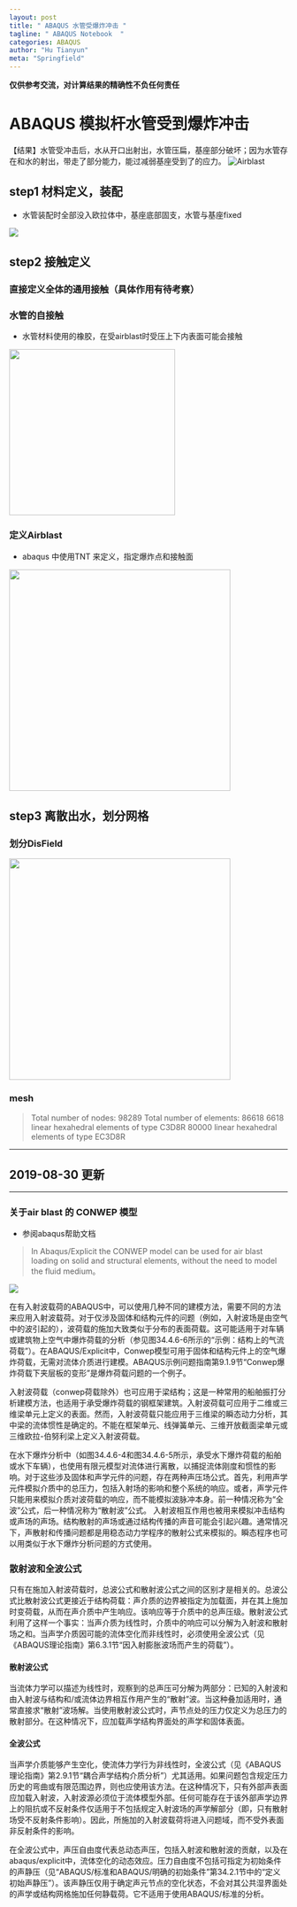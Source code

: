 ```yaml
---
layout: post
title: " ABAQUS 水管受爆炸冲击 "
tagline: " ABAQUS Notebook  "
categories: ABAQUS
author: "Hu Tianyun"
meta: "Springfield"
---
```

**仅供参考交流，对计算结果的精确性不负任何责任**

# ABAQUS 模拟杆水管受到爆炸冲击
【结果】水管受冲击后，水从开口出射出，水管压扁，基座部分破坏；因为水管存在和水的射出，带走了部分能力，能过减弱基座受到了的应力。
![Airblast](/post_img/Airblast/res.gif  "Airblastl")

## step1 材料定义，装配
 * 水管装配时全部没入欧拉体中，基座底部固支，水管与基座fixed

<img src="/post_img/Airblast/material.png" data-canonical-src="/post_img/Airblast/material.png" />


## step2  接触定义
### 直接定义全体的通用接触（具体作用有待考察）
### 水管的自接触
* 水管材料使用的橡胶，在受airblast时受压上下内表面可能会接触

<img  src="/post_img/Airblast/self-contact.png" width = "300" heigth = "300" data-canonical-src="/post_img/Airblast/self-contact.png" />

### 定义Airblast
* abaqus 中使用TNT 来定义，指定爆炸点和接触面

<img  src="/post_img/Airblast/air-blast.png" width = "400" heigth = "400" data-canonical-src="/post_img/Airblast/air-blast.png" />

## step3 离散出水，划分网格
### 划分DisField 
<img  src="/post_img/Airblast/water-dis.png" width = "400" heigth = "400" data-canonical-src="/post_img/Airblast/water-dis.png" />

### mesh 
>Total number of nodes: 98289
>Total number of elements: 86618
    6618 linear hexahedral elements of type C3D8R 
    80000 linear hexahedral elements of type EC3D8R

***
## 2019-08-30 更新
***
### 关于air blast 的 CONWEP 模型
 * 参阅abaqus帮助文档
  >  In Abaqus/Explicit the CONWEP model can be used for air blast loading on solid and structural elements, without the need to model the fluid medium。

<img  src="/post_img/Airblast/conwep.PNG"   data-canonical-src="/post_img/Airblast/conwep.PNG" />

在有入射波载荷的ABAQUS中，可以使用几种不同的建模方法，需要不同的方法来应用入射波载荷。对于仅涉及固体和结构元件的问题（例如，入射波场是由空气中的波引起的），波荷载的施加大致类似于分布的表面荷载。这可能适用于对车辆或建筑物上空气中爆炸荷载的分析（参见图34.4.6-6所示的“示例：结构上的气流荷载”）。在ABAQUS/Explicit中，Conwep模型可用于固体和结构元件上的空气爆炸荷载，无需对流体介质进行建模。ABAQUS示例问题指南第9.1.9节“Conwep爆炸荷载下夹层板的变形”是爆炸荷载问题的一个例子。

入射波荷载（conwep荷载除外）也可应用于梁结构；这是一种常用的船舶振打分析建模方法，也适用于承受爆炸荷载的钢框架建筑。入射波荷载可应用于二维或三维梁单元上定义的表面。然而，入射波荷载只能应用于三维梁的瞬态动力分析，其中梁的流体惯性是确定的。不能在框架单元、线弹簧单元、三维开放截面梁单元或三维欧拉-伯努利梁上定义入射波荷载。

在水下爆炸分析中（如图34.4.6-4和图34.4.6-5所示，承受水下爆炸荷载的船舶或水下车辆），也使用有限元模型对流体进行离散，以捕捉流体刚度和惯性的影响。对于这些涉及固体和声学元件的问题，存在两种声压场公式。首先，利用声学元件模拟介质中的总压力，包括入射场的影响和整个系统的响应。或者，声学元件只能用来模拟介质对波荷载的响应，而不能模拟波脉冲本身。前一种情况称为“全波”公式，后一种情况称为“散射波”公式。
入射波相互作用也被用来模拟冲击结构或声场的声场。结构散射的声场或通过结构传播的声音可能会引起兴趣。通常情况下，声散射和传播问题都是用稳态动力学程序的散射公式来模拟的。瞬态程序也可以用类似于水下爆炸分析问题的方式使用。

### 散射波和全波公式

只有在施加入射波荷载时，总波公式和散射波公式之间的区别才是相关的。总波公式比散射波公式更接近于结构荷载：声介质的边界被指定为加载面，并在其上施加时变荷载，从而在声介质中产生响应。该响应等于介质中的总声压级。散射波公式利用了这样一个事实：当声介质为线性时，介质中的响应可以分解为入射波和散射场之和。当声学介质因可能的流体空化而非线性时，必须使用全波公式（见《ABAQUS理论指南》第6.3.1节“因入射膨胀波场而产生的荷载”）。

#### 散射波公式

当流体力学可以描述为线性时，观察到的总声压可分解为两部分：已知的入射波和由入射波与结构和/或流体边界相互作用产生的“散射”波。当这种叠加适用时，通常直接求“散射”波场解。当使用散射波公式时，声节点处的压力仅定义为总压力的散射部分。在这种情况下，应加载声学结构界面处的声学和固体表面。

#### 全波公式

当声学介质能够产生空化，使流体力学行为非线性时，全波公式（见《ABAQUS理论指南》第2.9.1节“耦合声学结构介质分析”）尤其适用。如果问题包含规定压力历史的弯曲或有限范围边界，则也应使用该方法。在这种情况下，只有外部声表面应加载入射波，入射波源必须位于流体模型外部。任何可能存在于该外部声学边界上的阻抗或不反射条件仅适用于不包括规定入射波场的声学解部分（即，只有散射场受不反射条件影响）。因此，所施加的入射波载荷将进入问题域，而不受外表面非反射条件的影响。  

在全波公式中，声压自由度代表总动态声压，包括入射波和散射波的贡献，以及在abaqus/explicit中，流体空化的动态效应。压力自由度不包括可指定为初始条件的声静压（见“ABAQUS/标准和ABAQUS/明确的初始条件”第34.2.1节中的“定义初始声静压”）。该声静压仅用于确定声元节点的空化状态，不会对其公共湿界面处的声学或结构网格施加任何静载荷。它不适用于使用ABAQUS/标准的分析。
